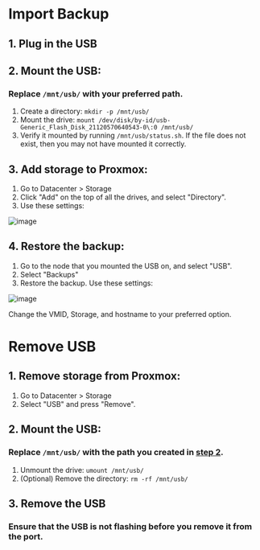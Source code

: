 # Import Backup

## 1. Plug in the USB

## 2. Mount the USB:
### Replace `/mnt/usb/` with your preferred path.
1. Create a directory: `mkdir -p /mnt/usb/`
2. Mount the drive: `mount /dev/disk/by-id/usb-Generic_Flash_Disk_21120570640543-0\:0 /mnt/usb/`
3. Verify it mounted by running `/mnt/usb/status.sh`. If the file does not exist, then you may not have mounted it correctly.

## 3. Add storage to Proxmox:
1. Go to Datacenter > Storage
2. Click "Add" on the top of all the drives, and select "Directory".
3. Use these settings:

![image](https://github.com/user-attachments/assets/ddf02d18-edbd-4feb-ae50-8b140b7ff313)

## 4. Restore the backup:
1. Go to the node that you mounted the USB on, and select "USB".
2. Select "Backups"
3. Restore the backup. Use these settings:

![image](https://github.com/user-attachments/assets/22d33eb9-de37-4c0f-a941-7e608d2b0f7f)

Change the VMID, Storage, and hostname to your preferred option.

# Remove USB

## 1. Remove storage from Proxmox:
1. Go to Datacenter > Storage
2. Select "USB" and press "Remove".

## 2. Mount the USB:
### Replace `/mnt/usb/` with the path you created in [step 2](https://github.com/The-Dark-Mode/Proxmox-USB/blob/main/README.md#2-mount-the-usb).
1. Unmount the drive: `umount /mnt/usb/`
2. (Optional) Remove the directory: `rm -rf /mnt/usb/`

## 3. Remove the USB
### Ensure that the USB is not flashing before you remove it from the port.
